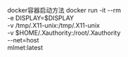 docker容器启动方法
docker run -it --rm \
  -e DISPLAY=$DISPLAY \
  -v /tmp/.X11-unix:/tmp/.X11-unix \
  -v $HOME/.Xauthority:/root/.Xauthority \
  --net=host \
  mlmet:latest